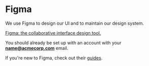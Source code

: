 # Figma

We use Figma to design our UI and to maintain our design system.

[Figma: the collaborative interface design tool.](https://www.figma.com/)

You should already be set up with an account with your **name@acmecorp.com** email. 

If you're new to Figma, check out their [guides](https://help.figma.com/article/116-getting-started).